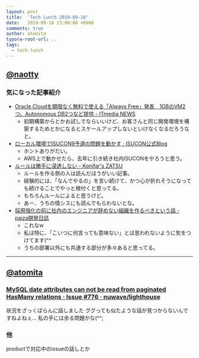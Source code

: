 ```yaml
---
layout: post
title:  'Tech Lunch 2019-09-18'
date:   2019-09-18 13:00:00 +0900
comments: true
author: atomita
typora-root-url: ..
tags:
  - tech-lunch
---
```


## [@naotty](https://github.com/naotty)

### 気になった記事紹介
- [Oracle Cloudを期限なく無料で使える「Always Free」発表　1GBのVM2つ、Autonomous DB2つなど提供 \- ITmedia NEWS](https://www.itmedia.co.jp/news/articles/1909/17/news076.html)
    - 初期構築からとかお試しでならいいけど、お客さんと同じ開発環境を構築するためとかになるとスケールアップしないといけなくなるだろうなと。
- [ローカル環境でISUCON9予選の問題を動かす : ISUCON公式Blog](http://isucon.net/archives/53805209.html)
    - ホントありがたい。
    - AWS上で動かせたら、去年に引き続き社内ISUCONをやろうと思う。
- [ルールは勝手に浸透しない \- Konifar's ZATSU](http://konifar-zatsu.hatenadiary.jp/entry/2019/08/01/180020)
    - ルールを作る側の人は読んだほうがいい記事。
    - 経験的には、「なんでやるの」を言い続けて、かつ心が折れそうになっても続けることでやっと根付くと思ってる。
    - もちろんルールによると思うけど。
    - あー、うちの情シスにも読んでもらわないとな。
- [採用強化の前に社内のエンジニアが辞めない組織を作るべきという話 \- paiza開発日誌](https://paiza.hatenablog.com/entry/2019/09/17/%E6%8E%A1%E7%94%A8%E5%BC%B7%E5%8C%96%E3%81%AE%E5%89%8D%E3%81%AB%E7%A4%BE%E5%86%85%E3%81%AE%E3%82%A8%E3%83%B3%E3%82%B8%E3%83%8B%E3%82%A2%E3%81%8C%E8%BE%9E%E3%82%81%E3%81%AA%E3%81%84%E7%B5%84%E7%B9%94)
    - これなw
    - 私は特に、「こいつに何言っても意味ない」とは思われないように気をつけてます(^^
    - うちの部署以外にも共通する部分が多々あると思ってる。


----

## [@atomita](https://github.com/atomita)

### [MySQL date attributes can not be read from paginated HasMany relations · Issue #776 · nuwave/lighthouse](https://github.com/nuwave/lighthouse/issues/776)

状況をざっくばらんに話しました
ググっても似たような話が見つからないんですねよねぇ... 私の手には余る問題かな(^^;

### 他

productで対応中のissueの話しとか
